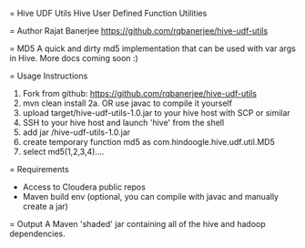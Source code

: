 = Hive UDF Utils
Hive User Defined Function Utilities

= Author
Rajat Banerjee
https://github.com/rqbanerjee/hive-udf-utils

= MD5
A quick and dirty md5 implementation that can be used with var args in Hive. More docs coming soon :)

= Usage Instructions
1. Fork from github: https://github.com/rqbanerjee/hive-udf-utils
2. mvn clean install
2a. OR use javac to compile it yourself
3. upload target/hive-udf-utils-1.0.jar to your hive host with SCP or similar
4. SSH to your hive host and launch 'hive' from the shell
5. add jar <path on remote host>/hive-udf-utils-1.0.jar
6. create temporary function md5 as com.hindoogle.hive.udf.util.MD5
6. select md5(1,2,3,4)....

= Requirements
* Access to Cloudera public repos
* Maven build env (optional, you can compile with javac and manually create a jar)

= Output
A Maven 'shaded' jar containing all of the hive and hadoop dependencies.
